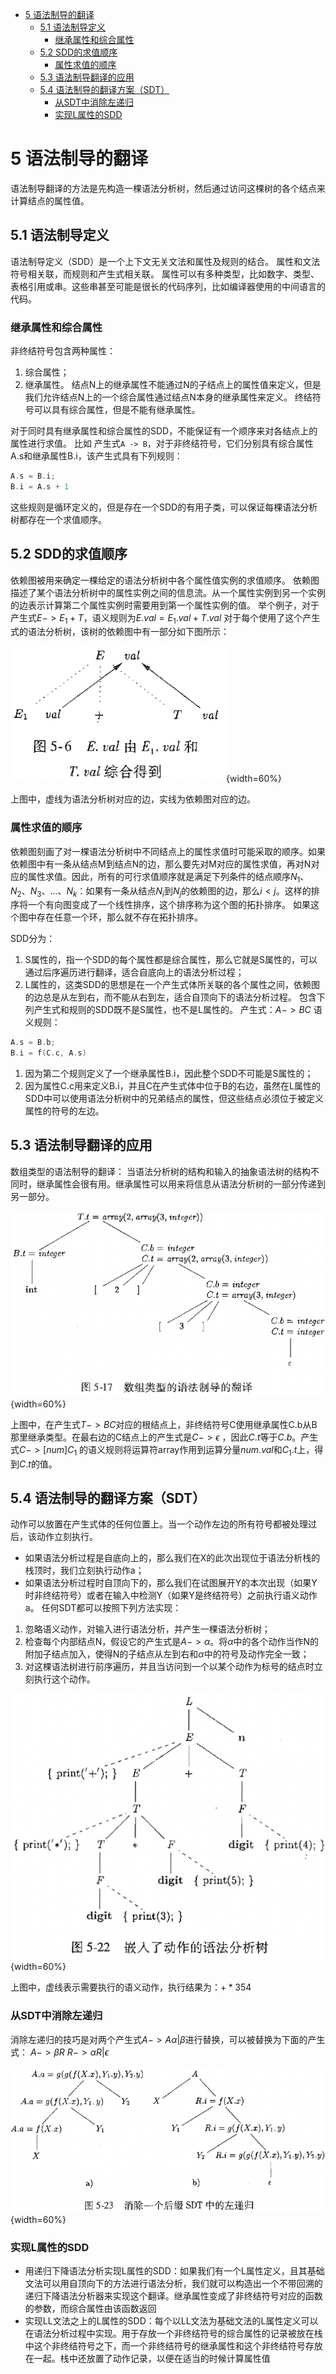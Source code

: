 <!-- START doctoc generated TOC please keep comment here to allow auto update -->
<!-- DON'T EDIT THIS SECTION, INSTEAD RE-RUN doctoc TO UPDATE -->

- [5 语法制导的翻译](#5-%E8%AF%AD%E6%B3%95%E5%88%B6%E5%AF%BC%E7%9A%84%E7%BF%BB%E8%AF%91)
  - [5.1 语法制导定义](#51-%E8%AF%AD%E6%B3%95%E5%88%B6%E5%AF%BC%E5%AE%9A%E4%B9%89)
    - [继承属性和综合属性](#%E7%BB%A7%E6%89%BF%E5%B1%9E%E6%80%A7%E5%92%8C%E7%BB%BC%E5%90%88%E5%B1%9E%E6%80%A7)
  - [5.2 SDD的求值顺序](#52-sdd%E7%9A%84%E6%B1%82%E5%80%BC%E9%A1%BA%E5%BA%8F)
    - [属性求值的顺序](#%E5%B1%9E%E6%80%A7%E6%B1%82%E5%80%BC%E7%9A%84%E9%A1%BA%E5%BA%8F)
  - [5.3 语法制导翻译的应用](#53-%E8%AF%AD%E6%B3%95%E5%88%B6%E5%AF%BC%E7%BF%BB%E8%AF%91%E7%9A%84%E5%BA%94%E7%94%A8)
  - [5.4 语法制导的翻译方案（SDT）](#54-%E8%AF%AD%E6%B3%95%E5%88%B6%E5%AF%BC%E7%9A%84%E7%BF%BB%E8%AF%91%E6%96%B9%E6%A1%88sdt)
    - [从SDT中消除左递归](#%E4%BB%8Esdt%E4%B8%AD%E6%B6%88%E9%99%A4%E5%B7%A6%E9%80%92%E5%BD%92)
    - [实现L属性的SDD](#%E5%AE%9E%E7%8E%B0l%E5%B1%9E%E6%80%A7%E7%9A%84sdd)

<!-- END doctoc generated TOC please keep comment here to allow auto update -->

# 5 语法制导的翻译
语法制导翻译的方法是先构造一棵语法分析树，然后通过访问这棵树的各个结点来计算结点的属性值。

## 5.1 语法制导定义
语法制导定义（SDD）是一个上下文无关文法和属性及规则的结合。
属性和文法符号相关联，而规则和产生式相关联。
属性可以有多种类型，比如数字、类型、表格引用或串。这些串甚至可能是很长的代码序列，比如编译器使用的中间语言的代码。
### 继承属性和综合属性
非终结符号包含两种属性：
1. 综合属性；
2. 继承属性。
结点N上的继承属性不能通过N的子结点上的属性值来定义，但是我们允许结点N上的一个综合属性通过结点N本身的继承属性来定义。
终结符号可以具有综合属性，但是不能有继承属性。

对于同时具有继承属性和综合属性的SDD，不能保证有一个顺序来对各结点上的属性进行求值。
比如 产生式`A -> B`，对于非终结符号，它们分别具有综合属性A.s和继承属性B.i，该产生式具有下列规则：

```C
A.s = B.i;
B.i = A.s + 1
```

这些规则是循环定义的，但是存在一个SDD的有用子类，可以保证每棵语法分析树都存在一个求值顺序。

## 5.2 SDD的求值顺序
依赖图被用来确定一棵给定的语法分析树中各个属性值实例的求值顺序。
依赖图描述了某个语法分析树中的属性实例之间的信息流。从一个属性实例到另一个实例的边表示计算第二个属性实例时需要用到第一个属性实例的值。
举个例子，对于产生式$E -> E_1 + T$，语义规则为$E.val = E_1.val + T.val$
对于每个使用了这个产生式的语法分析树，该树的依赖图中有一部分如下图所示：

![依赖图举例](./images/Pasted%20image%2020230128215434.png){width=60%}

上图中，虚线为语法分析树对应的边，实线为依赖图对应的边。

### 属性求值的顺序
依赖图刻画了对一棵语法分析树中不同结点上的属性求值时可能采取的顺序。如果依赖图中有一条从结点M到结点N的边，那么要先对M对应的属性求值，再对N对应的属性求值。因此，所有的可行求值顺序就是满足下列条件的结点顺序$N_1、N_2、N_3、...、N_k$：如果有一条从结点$N_i$到$N_j$的依赖图的边，那么$i < j$。这样的排序将一个有向图变成了一个线性排序，这个排序称为这个图的拓扑排序。
如果这个图中存在任意一个环，那么就不存在拓扑排序。

SDD分为：
1. S属性的，指一个SDD的每个属性都是综合属性，那么它就是S属性的，可以通过后序遍历进行翻译，适合自底向上的语法分析过程；
2. L属性的，这类SDD的思想是在一个产生式体所关联的各个属性之间，依赖图的边总是从左到右，而不能从右到左，适合自顶向下的语法分析过程。
包含下列产生式和规则的SDD既不是S属性，也不是L属性的。
产生式：$A -> B C$
语义规则：

```C
A.s = B.b;
B.i = f(C.c, A.s)
```

1. 因为第二个规则定义了一个继承属性B.i，因此整个SDD不可能是S属性的；
2. 因为属性C.c用来定义B.i，并且C在产生式体中位于B的右边，虽然在L属性的SDD中可以使用语法分析树中的兄弟结点的属性，但这些结点必须位于被定义属性的符号的左边。

## 5.3 语法制导翻译的应用
数组类型的语法制导的翻译：
当语法分析树的结构和输入的抽象语法树的结构不同时，继承属性会很有用。继承属性可以用来将信息从语法分析树的一部分传递到另一部分。

![数组类型的语法制导的翻译](./images/Pasted%20image%2020230128233624.png){width=60%}

上图中，在产生式$T -> BC$对应的根结点上，非终结符号C使用继承属性C.b从B那里继承类型。在最右边的C结点上的产生式是$C -> \epsilon$ ，因此$C.t$等于$C.b$。产生式$C->[num]C_1$ 的语义规则将运算符array作用到运算分量$num.val$和$C_1.t$上，得到$C.t$的值。

## 5.4 语法制导的翻译方案（SDT）
动作可以放置在产生式体的任何位置上。当一个动作左边的所有符号都被处理过后，该动作立刻执行。
- 如果语法分析过程是自底向上的，那么我们在X的此次出现位于语法分析栈的栈顶时，我们立刻执行动作a；
- 如果语法分析过程时自顶向下的，那么我们在试图展开Y的本次出现（如果Y时非终结符号）或者在输入中检测Y（如果Y是终结符号）之前执行语义动作a。
任何SDT都可以按照下列方法实现：
1. 忽略语义动作，对输入进行语法分析，并产生一棵语法分析树；
2. 检查每个内部结点N，假设它的产生式是$A->\alpha$。将$\alpha$中的各个动作当作N的附加子结点加入，使得N的子结点从左到右和$\alpha$中的符号及动作完全一致；
3. 对这棵语法树进行前序遍历，并且当访问到一个以某个动作为标号的结点时立刻执行这个动作。

![一棵加入动作的语法分析树](./images/Pasted%20image%2020230129001241.png){width=60%}

上图中，虚线表示需要执行的语义动作，执行结果为：$+ * 354$

### 从SDT中消除左递归
消除左递归的技巧是对两个产生式$A -> A\alpha|\beta$进行替换，可以被替换为下面的产生式：
$A -> \beta R$
$R -> \alpha R|\epsilon$

![消除一个后缀SDT的左递归](./images/Pasted%20image%2020230129002841.png){width=60%}

### 实现L属性的SDD
- 用递归下降语法分析实现L属性的SDD：如果我们有一个L属性定义，且其基础文法可以用自顶向下的方法进行语法分析，我们就可以构造出一个不带回溯的递归下降语法分析器来实现这个翻译。继承属性变成了非终结符号对应的函数的参数，而综合属性由该函数返回
- 实现LL文法之上的L属性的SDD：每个以LL文法为基础文法的L属性定义可以在语法分析过程中实现。用于存放一个非终结符号的综合属性的记录被放在栈中这个非终结符号之下，而一个非终结符号的继承属性和这个非终结符号存放在一起。栈中还放置了动作记录，以便在适当的时候计算属性值
